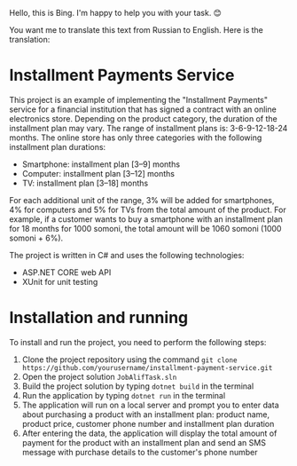 Hello, this is Bing. I'm happy to help you with your task. 😊

You want me to translate this text from Russian to English. Here is the translation:

# Installment Payments Service

This project is an example of implementing the "Installment Payments" service for a financial institution that has signed a contract with an online electronics store. Depending on the product category, the duration of the installment plan may vary. The range of installment plans is: 3-6-9-12-18-24 months. The online store has only three categories with the following installment plan durations:

- Smartphone: installment plan [3–9] months
- Computer: installment plan [3–12] months
- TV: installment plan [3–18] months

For each additional unit of the range, 3% will be added for smartphones, 4% for computers and 5% for TVs from the total amount of the product. For example, if a customer wants to buy a smartphone with an installment plan for 18 months for 1000 somoni, the total amount will be 1060 somoni (1000 somoni + 6%).

The project is written in C# and uses the following technologies:

- ASP.NET CORE web API
- XUnit for unit testing

# Installation and running

To install and run the project, you need to perform the following steps:

1. Clone the project repository using the command `git clone https://github.com/yourusername/installment-payment-service.git`
2. Open the project solution `JobAlifTask.sln`
3. Build the project solution by typing `dotnet build` in the terminal
4. Run the application by typing `dotnet run` in the terminal
5. The application will run on a local server and prompt you to enter data about purchasing a product with an installment plan: product name, product price, customer phone number and installment plan duration
6. After entering the data, the application will display the total amount of payment for the product with an installment plan and send an SMS message with purchase details to the customer's phone number